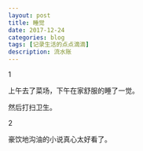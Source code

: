 ```yaml
---
layout: post
title: 睡觉
date: 2017-12-24
categories: blog
tags: [记录生活的点点滴滴]
description: 流水账
---
```


1

上午去了菜场，下午在家舒服的睡了一觉。

然后打扫卫生。

2

豪饮地沟油的小说真心太好看了。

